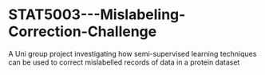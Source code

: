 # STAT5003---Mislabeling-Correction-Challenge
A Uni group project investigating how semi-supervised learning techniques can be used to correct mislabelled records of data in a protein dataset
